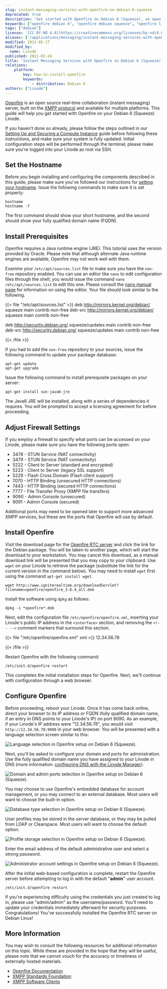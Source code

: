 ```yaml
---
slug: instant-messaging-services-with-openfire-on-debian-6-squeeze
deprecated: true
description: 'Get started with Openfire on Debian 6 (Squeeze), an open source instant messaging server built on the XMPP/Jabber protocol.'
keywords: ["openfire debian 6", "openfire debian squeeze", "openfire linux", "linux xmpp", "instant messaging", "real-time messaging", "xmpp server", "chat software", "linux jabber server"]
tags: ["debian"]
license: '[CC BY-ND 4.0](https://creativecommons.org/licenses/by-nd/4.0)'
aliases: ['/applications/messaging/instant-messaging-services-with-openfire-on-debian-6-squeeze/','/communications/xmpp/openfire/debian-6-squeeze/']
modified: 2011-05-17
modified_by:
  name: Linode
published: 2011-02-24
title: 'Instant Messaging Services with Openfire on Debian 6 (Squeeze)'
relations:
    platform:
        key: how-to-install-openfire
        keywords:
            - distribution: Debian 6
authors: ["Linode"]
---
```


[Openfire](http://www.igniterealtime.org/projects/openfire/) is an open source real-time collaboration (instant messaging) server, built on the [XMPP protocol](http://en.wikipedia.org/wiki/Extensible_Messaging_and_Presence_Protocol) and available for multiple platforms. This guide will help you get started with Openfire on your Debian 6 (Squeeze) Linode.

If you haven't done so already, please follow the steps outlined in our [Setting Up and Securing a Compute Instance](/docs/products/compute/compute-instances/guides/set-up-and-secure/) guide before following these instructions, and make sure your system is fully updated. Initial configuration steps will be performed through the terminal; please make sure you're logged into your Linode as root via SSH.

## Set the Hostname

Before you begin installing and configuring the components described in this guide, please make sure you've followed our instructions for [setting your hostname](/docs/products/compute/compute-instances/guides/set-up-and-secure/#configure-a-custom-hostname). Issue the following commands to make sure it is set properly:

    hostname
    hostname -f

The first command should show your short hostname, and the second should show your fully qualified domain name (FQDN).

## Install Prerequisites

Openfire requires a Java runtime engine (JRE). This tutorial uses the version provided by Oracle. Please note that although alternate Java runtime engines are available, Openfire may not work well with them.

Examine your `/etc/apt/sources.list` file to make sure you have the `non-free` repository enabled. You can use an editor like `nano` to edit configuration files through the shell; you would issue the command `nano /etc/apt/sources.list` to edit this one. Please consult the [nano manual page](http://www.nano-editor.org/dist/v1.2/nano.1.html) for information on using the editor. Your file should look similar to the following.

{{< file "/etc/apt/sources.list" >}}
deb http://mirrors.kernel.org/debian/ squeeze main contrib non-free
deb-src http://mirrors.kernel.org/debian/ squeeze main contrib non-free

deb http://security.debian.org/ squeeze/updates main contrib non-free
deb-src http://security.debian.org/ squeeze/updates main contrib non-free

{{< /file >}}


If you had to add the `non-free` repository to your sources, issue the following command to update your package database:

    apt-get update
    apt-get upgrade

Issue the following command to install prerequisite packages on your server:

    apt-get install sun-java6-jre

The Java6 JRE will be installed, along with a series of dependencies it requires. You will be prompted to accept a licensing agreement for before proceeding.

## Adjust Firewall Settings

If you employ a firewall to specify what ports can be accessed on your Linode, please make sure you have the following ports open:

-   3478 - STUN Service (NAT connectivity)
-   3479 - STUN Service (NAT connectivity)
-   5222 - Client to Server (standard and encrypted)
-   5223 - Client to Server (legacy SSL support)
-   5229 - Flash Cross Domain (Flash client support)
-   7070 - HTTP Binding (unsecured HTTP connections)
-   7443 - HTTP Binding (secured HTTP connections)
-   7777 - File Transfer Proxy (XMPP file transfers)
-   9090 - Admin Console (unsecured)
-   9091 - Admin Console (secured)

Additional ports may need to be opened later to support more advanced XMPP services, but these are the ports that Openfire will use by default.

## Install Openfire

Visit the download page for the [Openfire RTC server](http://www.igniterealtime.org/downloads/index.jsp#openfire) and click the link for the Debian package. You will be taken to another page, which will start the download to your workstation. You may cancel this download, as a manual download link will be presented that you may copy to your clipboard. Use `wget` on your Linode to retrieve the package (substitute the link for the current version in the command below). You may need to install `wget` first using the command `apt-get install wget`.

    wget http://www.igniterealtime.org/downloadServlet?filename=openfire/openfire_3.6.4_all.deb

Install the software using `dpkg` as follows:

    dpkg -i *openfire*.deb

Next, edit the configuration file `/etc/openfire/openfire.xml`, inserting your Linode's public IP address in the `<interface>` section, and removing the `<!-- -->` comment markers that surround this section.

{{< file "/etc/openfire/openfire.xml" xml >}}
<interface>12.34.56.78</interface>

{{< /file >}}


Restart Openfire with the following command:

    /etc/init.d/openfire restart

This completes the initial installation steps for Openfire. Next, we'll continue with configuration through a web browser.

## Configure Openfire

Before proceeding, reboot your Linode. Once it has come back online, direct your browser to its IP address or FQDN (fully qualified domain name, if an entry in DNS points to your Linode's IP) on port 9090. As an example, if your Linode's IP address were "12.34.56.78", you would visit `http://12.34.56.78:9090` in your web browser. You will be presented with a language selection screen similar to this:

![Language selection in Openfire setup on Debian 6 (Squeeze).](387-openfire-debian-squeeze-01-language-selection.png)

Next, you'll be asked to configure your domain and ports for administration. Use the fully qualified domain name you have assigned to your Linode in DNS (more information: [configuring DNS with the Linode Manager](/docs/products/networking/dns-manager/guides/common-dns-configurations/)).

![Domain and admin ports selection in Openfire setup on Debian 6 (Squeeze).](388-openfire-debian-squeeze-02-domain-ports-selection.png)

You may choose to use Openfire's embedded database for account management, or you may connect to an external database. Most users will want to choose the built-in option.

![Database type selection in Openfire setup on Debian 6 (Squeeze).](389-openfire-debian-squeeze-03-database-selection.png)

User profiles may be stored in the server database, or they may be pulled from LDAP or Clearspace. Most users will want to choose the default option.

![Profile storage selection in Openfire setup on Debian 6 (Squeeze).](390-openfire-debian-squeeze-04-profile-settings.png)

Enter the email address of the default administrative user and select a strong password.

![Administrator account settings in Openfire setup on Debian 6 (Squeeze).](391-openfire-debian-squeeze-05-admin-account-settings.png)

After the initial web-based configuration is complete, restart the Openfire server before attempting to log in with the default "**admin**" user account.

    /etc/init.d/openfire restart

If you're experiencing difficulty using the credentials you just created to log in, please use "admin/admin" as the username/password. You'll need to update your credentials immediately afterward for security purposes. Congratulations! You've successfully installed the Openfire RTC server on Debian Linux!

## More Information

You may wish to consult the following resources for additional information on this topic. While these are provided in the hope that they will be useful, please note that we cannot vouch for the accuracy or timeliness of externally hosted materials.

- [Openfire Documentation](http://www.igniterealtime.org/projects/openfire/documentation.jsp)
- [XMPP Standards Foundation](http://xmpp.org/)
- [XMPP Software Clients](http://xmpp.org/software/clients.shtml)
